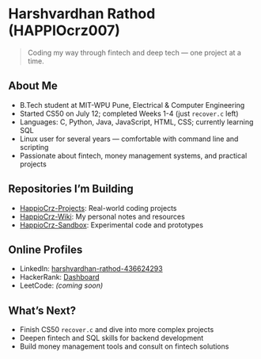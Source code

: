 # Harshvardhan Rathod (HAPPIOcrz007)

> Coding my way through fintech and deep tech — one project at a time.

## About Me

- B.Tech student at MIT-WPU Pune, Electrical & Computer Engineering  
- Started CS50 on July 12; completed Weeks 1-4 (just `recover.c` left)  
- Languages: C, Python, Java, JavaScript, HTML, CSS; currently learning SQL  
- Linux user for several years — comfortable with command line and scripting  
- Passionate about fintech, money management systems, and practical projects  

## Repositories I’m Building

- [HappioCrz-Projects](https://github.com/HAPPIOcrz007/HappioCrz-Projects): Real-world coding projects  
- [HappioCrz-Wiki](https://github.com/HAPPIOcrz007/HappioCrz-Wiki): My personal notes and resources  
- [HappioCrz-Sandbox](https://github.com/HAPPIOcrz007/HappioCrz-Sandbox): Experimental code and prototypes  

## Online Profiles

- LinkedIn: [harshvardhan-rathod-436624293](https://www.linkedin.com/in/harshvardhan-rathod-436624293/)  
- HackerRank: [Dashboard](https://www.hackerrank.com/dashboard)  
- LeetCode: *(coming soon)*  

## What’s Next?

- Finish CS50 `recover.c` and dive into more complex projects  
- Deepen fintech and SQL skills for backend development  
- Build money management tools and consult on fintech solutions  
